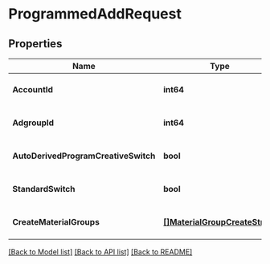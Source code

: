 # ProgrammedAddRequest

## Properties
Name | Type | Description | Notes
------------ | ------------- | ------------- | -------------
**AccountId** | **int64** |  | [optional] [default to null]
**AdgroupId** | **int64** |  | [optional] [default to null]
**AutoDerivedProgramCreativeSwitch** | **bool** |  | [optional] [default to null]
**StandardSwitch** | **bool** |  | [optional] [default to null]
**CreateMaterialGroups** | [**[]MaterialGroupCreateStruct**](material_group_create_struct.md) |  | [optional] [default to null]

[[Back to Model list]](../README.md#documentation-for-models) [[Back to API list]](../README.md#documentation-for-api-endpoints) [[Back to README]](../README.md)


